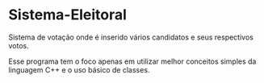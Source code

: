 # Sistema-Eleitoral
Sistema de votação onde é inserido vários candidatos e seus respectivos votos.

Esse programa tem o foco apenas em utilizar melhor conceitos simples da linguagem C++ e o uso básico de classes.
